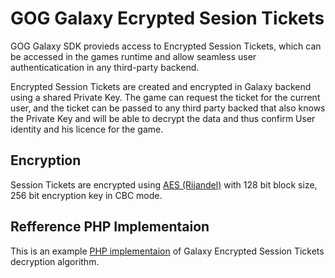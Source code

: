 # GOG Galaxy Ecrypted Sesion Tickets

GOG Galaxy SDK provieds access to Encrypted Session Tickets, which can be accessed in the games runtime 
and allow seamless user authenticatication in any third-party backend.

Encrypted Session Tickets are created and encrypted in Galaxy backend using a shared Private Key. The game can request
the ticket for the current user, and the ticket can be passed to any third party backed that also knows the Private Key
and will be able to decrypt the data and thus confirm User identity and his licence for the game.

## Encryption

Session Tickets are encrypted using [AES (Rijandel)](https://en.wikipedia.org/wiki/Advanced_Encryption_Standard) with 128 bit block size, 256 bit encryption key in CBC mode.

## Refference PHP Implementaion

This is an example [PHP implementaion](https://github.com/gogcom/galaxy-session-tickets-php/blob/master/read_galaxy_encrypted_session_ticket.php)
of Galaxy Encrypted Session Tickets decryption algorithm.
